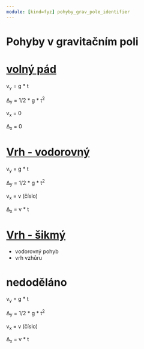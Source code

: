 ```yaml
---
module: [kind=fyz] pohyby_grav_pole_identifier
---
```

# Pohyby v gravitačním poli

# <u>volný pád</u>
<p class="rovnice">v<sub>y</sub> = g * t</p>
<p class="rovnice">Δ<sub>y</sub> = 1/2 * g * t<sup>2</sup></p>

<p class="rovnice">v<sub>x</sub> = 0</p>
<p class="rovnice">Δ<sub>x</sub> = 0</p>

# <u>Vrh - vodorovný</u>
<p class="rovnice">v<sub>y</sub> = g * t</p>
<p class="rovnice">Δ<sub>y</sub> = 1/2 * g * t<sup>2</sup></p>
<p class="rovnice">v<sub>x</sub> = v (číslo)</p>
<p class="rovnice">Δ<sub>x</sub> = v * t</p>

# <u> Vrh - šikmý</u>
- vodorovný pohyb
- vrh vzhůru

# nedoděláno
<p class="rovnice">v<sub>y</sub> = g * t</p>
<p class="rovnice">Δ<sub>y</sub> = 1/2 * g * t<sup>2</sup></p>
<p class="rovnice">v<sub>x</sub> = v (číslo)</p>
<p class="rovnice">Δ<sub>x</sub> = v * t</p>

<link rel="stylesheet" href="../../__formatting__/rovnice.css">